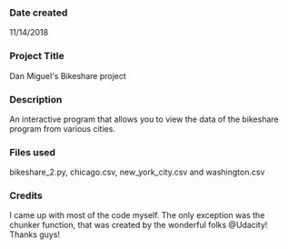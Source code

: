 ### Date created
11/14/2018

### Project Title
Dan Miguel's Bikeshare project

### Description
An interactive program that allows you to view the data of the bikeshare program from various cities.

### Files used
bikeshare_2.py, chicago.csv, new_york_city.csv and washington.csv

### Credits
I came up with most of the code myself. The only exception was the chunker function, that was created by the wonderful folks @Udacity! Thanks guys!

